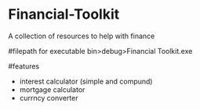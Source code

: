 # Financial-Toolkit
 A collection of resources to help with finance

#filepath for executable
bin>debug>Financial Toolkit.exe

#features
- interest calculator (simple and compund)
- mortgage calculator
- currncy converter
